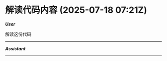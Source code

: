 <!-- Generated by SpecStory -->

# 解读代码内容 (2025-07-18 07:21Z)

_**User**_

解读这份代码

---

_**Assistant**_



---

